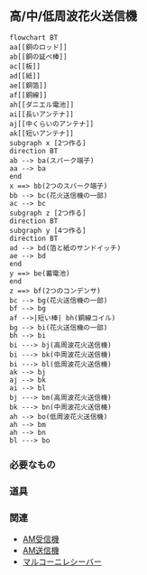 ## 高/中/低周波花火送信機
```mermaid
flowchart BT
aa[[銅のロッド]]
ab[[銅の延べ棒]]
ac[[板]]
ad[[紙]]
ae[[銅箔]]
af[[銅線]]
ah[[ダニエル電池]]
ai[[長いアンテナ]]
aj[[中くらいのアンテナ]]
ak[[短いアンテナ]]
subgraph x [2つ作る]
direction BT
ab --> ba(スパーク端子)
aa --> ba
end
x ==> bb(2つのスパーク端子)
bb --> bc(花火送信機の一部)
ac --> bc
subgraph z [2つ作る]
direction BT
subgraph y [4つ作る]
direction BT
ad --> bd(箔と紙のサンドイッチ)
ae --> bd
end
y ==> be(蓄電池)
end
z ==> bf(2つのコンデンサ)
bc --> bg(花火送信機の一部)
bf --> bg
af -->|短い棒| bh(銅線コイル)
bg --> bi(花火送信機の一部)
bh --> bi
bi ---> bj(高周波花火送信機)
bi ---> bk(中周波花火送信機)
bi ---> bl(低周波花火送信機)
ak --> bj
aj --> bk
ai --> bl
bj ---> bm(高周波花火送信機)
bk ---> bn(中周波花火送信機)
ah --> bo(低周波花火送信機)
ah --> bm
ah --> bn
bl ---> bo
```
### 必要なもの

### 道具

### 関連
* [AM受信機](https://github.com/aya-0p/yah-craft-recipe/blob/main/AM-receiver.md)
* [AM送信機](https://github.com/aya-0p/yah-craft-recipe/blob/main/AM-transmitter.md)
* [マルコーニレシーバー](https://github.com/aya-0p/yah-craft-recipe/blob/main/Marconi-receiver.md)
